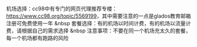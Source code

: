 机场选择：cc98中有专门的网页代理推荐专楼：<https://www.cc98.org/topic/5569199>，其中需要注意的一点是glados教育邮箱注册可免费使用一年
&nbsp
套餐选择：有的机场以时间计费，有的机场以流量计费，请根据自己的需求选择
&nbsp
注意事项：不要在同一个机场充太久的套餐，每一个机场都有跑路的风险
